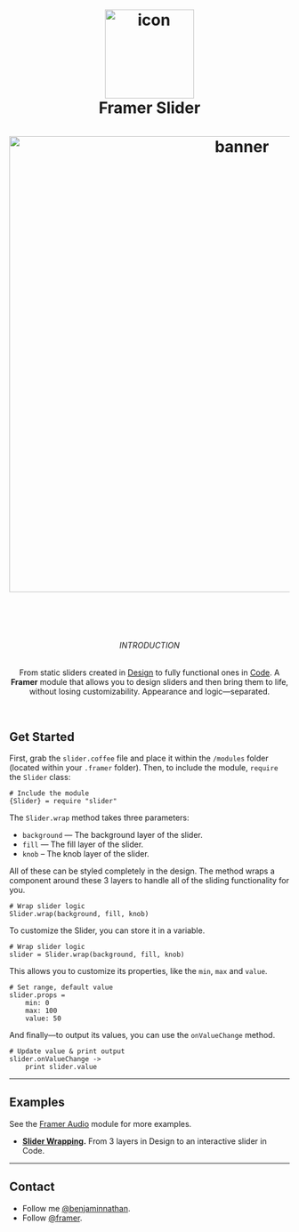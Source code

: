 <h1 align="center">
  <img src="https://d.pr/i/TZ2kXs+" width="160" alt="icon"><br>
  Framer Slider<br>
  <br>
  <img src="https://d.pr/i/jdsv6T+" width="820" alt="banner">
</h1>
<br>
<p align="center">  
  <br>
  <h6 align="center">INTRODUCTION</h6>
  <p align="center">From static sliders created in <a href="https://framer.com/features/design?utm_source=github&utm_medium=link&utm_campaign=framer_slider_benjamin">Design</a> to fully functional ones in <a href="https://framer.com/features/code?utm_source=github&utm_medium=link&utm_campaign=framer_slider_benjamin">Code</a>. A <strong>Framer</strong> module that allows you to design sliders and then bring them to life, without losing customizability. Appearance and logic—separated.</p>
</p>
<br>


## Get Started
First, grab the `slider.coffee` file and place it within the `/modules` folder (located within your `.framer` folder).
Then, to include the module, `require` the `Slider` class:

```
# Include the module
{Slider} = require "slider"
```


The `Slider.wrap` method takes three parameters:
- `background` — The background layer of the slider.
- `fill` — The fill layer of the slider.
- `knob` – The knob layer of the slider.

All of these can be styled completely in the design. The method wraps a component around these 3 layers to handle all of the sliding functionality for you. 

```
# Wrap slider logic
Slider.wrap(background, fill, knob)
```

To customize the Slider, you can store it in a variable.

```
# Wrap slider logic
slider = Slider.wrap(background, fill, knob)
```

This allows you to customize its properties, like the `min`, `max` and `value`.

```
# Set range, default value
slider.props = 
	min: 0
	max: 100
	value: 50
```

And finally—to output its values, you can use the `onValueChange` method.

```
# Update value & print output
slider.onValueChange ->
	print slider.value
```

---

## Examples
See the [Framer Audio](https://github.com/benjamindenboer/FramerAudio) module for more examples.

- **[Slider Wrapping](https://framer.cloud/BlHxd).** From 3 layers in Design to an interactive slider in Code.

---

## Contact
- Follow me <a href="https://twitter.com/benjaminnathan">@benjaminnathan</a>.
- Follow <a href="https://twitter.com/framer">@framer</a>.
